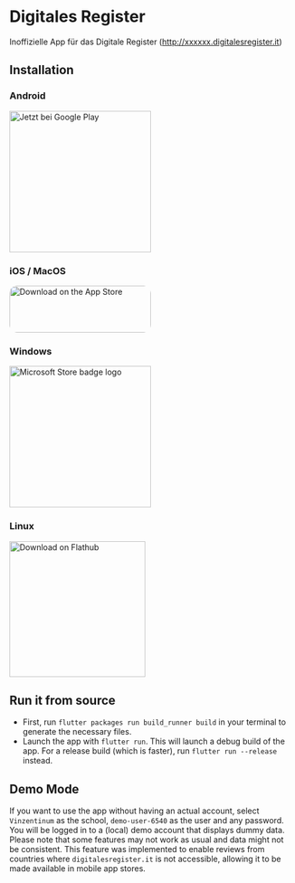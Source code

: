 # Digitales Register

Inoffizielle App für das Digitale Register (http://xxxxxx.digitalesregister.it)

## Installation
### Android
<a href='https://play.google.com/store/apps/details?id=it.digitalesregisterapp&pcampaignid=pcampaignidMKT-Other-global-all-co-prtnr-py-PartBadge-Mar2515-1'><img alt='Jetzt bei Google Play' src='https://play.google.com/intl/en_us/badges/static/images/badges/de_badge_web_generic.png' style="width: 250px;"/></a>

### iOS / MacOS
<a href="https://apps.apple.com/us/app/digitales-register/id1546447854?itsct=apps_box_badge&amp;itscg=30200" style="display: inline-block; overflow: hidden; border-radius: 13px; width: 250px; height: 83px;"><img src="https://tools.applemediaservices.com/api/badges/download-on-the-app-store/black/de-de?size=250x83&amp;releaseDate=1609200000&h=c0c347c2e3e174c681774abe55a01914" alt="Download on the App Store" style="border-radius: 13px; width: 250px; height: 83px;"></a>

### Windows
<a target="_blank" href="https://www.microsoft.com/store/apps/9N3QQ0J3V0HQ">
  <img alt="Microsoft Store badge logo" src="https://get.microsoft.com/images/de-de dark.svg" width="250">
</a>

### Linux
<a href='https://flathub.org/apps/details/io.github.mideb.digitales_register'><img width='240' alt='Download on Flathub' src='https://flathub.org/assets/badges/flathub-badge-en.png'/></a>

## Run it from source
* First, run `flutter packages run build_runner build` in your terminal to generate the necessary files.
* Launch the app with `flutter run`. This will launch a debug build of the app. For a release build (which is faster), run `flutter run --release` instead.

## Demo Mode
If you want to use the app without having an actual account, select `Vinzentinum` as the school, `demo-user-6540` as the user and any password.
You will be logged in to a (local) demo account that displays dummy data. Please note that some features
may not work as usual and data might not be consistent. This feature was implemented to enable reviews from countries where `digitalesregister.it`
is not accessible, allowing it to be made available in mobile app stores.

